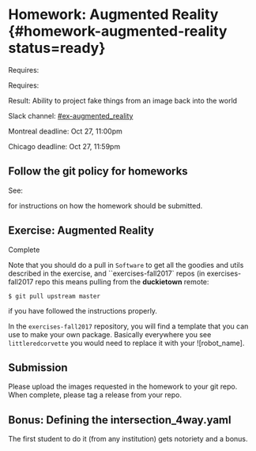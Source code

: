# Homework: Augmented Reality {#homework-augmented-reality status=ready}

<div class='requirements' markdown='1'>

Requires: [](#introduction_to_ros)

Requires: [](#camera-calib)

Result: Ability to project fake things from an image back into the world


</div>

Slack channel: [#ex-augmented_reality](https://duckietown.slack.com/messages/C7MGCRSMS)

Montreal deadline: Oct 27, 11:00pm

Chicago deadline: Oct 27, 11:59pm

## Follow the git policy for homeworks

See: [](#git-policy-homeworks)

for instructions on how the homework should be submitted.


## Exercise: Augmented Reality

Complete [](#exercise-augmented-reality)

Note that you should do a pull in `Software` to get all the goodies and utils described in the exercise,  and ``exercises-fall2017` repos (in exercises-fall2017 repo this means pulling from the **duckietown** remote:

    $ git pull upstream master

if you have followed the instructions properly.

In the `exercises-fall2017` repository, you will find a template that you can use to make your own package. Basically everywhere you see `littleredcorvette` you would need to replace it with your ![robot_name].

## Submission

Please upload the images requested in the homework to your git repo. When complete, please tag a release from your repo.



## Bonus: Defining the intersection_4way.yaml

The first student to do it (from any institution) gets notoriety and a bonus.
